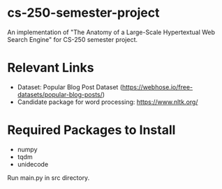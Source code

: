 # cs-250-semester-project
An implementation of "The Anatomy of a Large-Scale Hypertextual Web Search Engine" for CS-250 semester project.


# Relevant Links
- Dataset: Popular Blog Post Dataset (https://webhose.io/free-datasets/popular-blog-posts/)
- Candidate package for word processing: https://www.nltk.org/


# Required Packages to Install
- numpy
- tqdm
- unidecode

Run main.py in src directory.